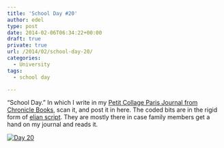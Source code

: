 ```yaml
---
title: 'School Day #20'
author: edel
type: post
date: 2014-02-06T06:34:22+00:00
draft: true
private: true
url: /2014/02/school-day-20/
categories:
  - University
tags:
  - school day

---
```

&#8220;School Day.&#8221; In which I write in my [Petit Collage Paris Journal from Chronicle Books][1], scan it, and post it in here. The coded bits are in the rigid form of [elian script][2]. They are mostly there in case family members get a hand on my journal and reads it.

[<img src="http://scattered.me/wp-content/uploads/2014/02/Day-20.png" alt="Day 20" class="img-responsive" />][3]

<ol class="footnote">
</ol>

 [1]: http://www.chroniclebooks.com/titles/petit-collage-paris-journal.html
 [2]: http://www.ccelian.com/concepca.html
 [3]: http://scattered.me/wp-content/uploads/2014/02/Day-20.png